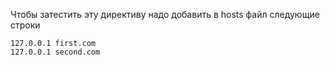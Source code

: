 Чтобы затестить эту директиву надо добавить в hosts файл следующие строки

```
127.0.0.1 first.com
127.0.0.1 second.com
```